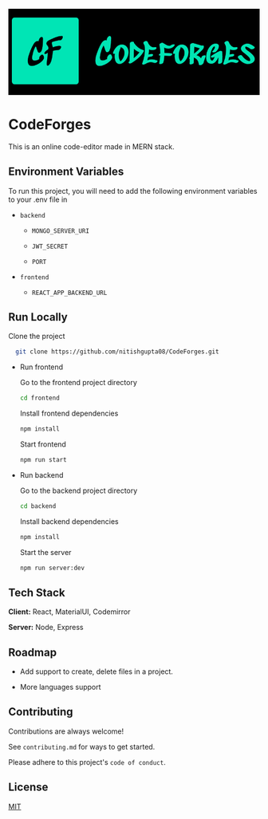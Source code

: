 ![Logo](/images/logo.png)

# CodeForges

This is an online code-editor made in MERN stack.

## Environment Variables

To run this project, you will need to add the following environment variables to your .env file in

- `backend`

  - `MONGO_SERVER_URI`

  - `JWT_SECRET`

  - `PORT`

- `frontend`

  - `REACT_APP_BACKEND_URL`

## Run Locally

Clone the project

```bash
  git clone https://github.com/nitishgupta08/CodeForges.git
```

- Run frontend

  Go to the frontend project directory

  ```bash
  cd frontend
  ```

  Install frontend dependencies

  ```bash
  npm install
  ```

  Start frontend

  ```bash
  npm run start
  ```

- Run backend

  Go to the backend project directory

  ```bash
  cd backend
  ```

  Install backend dependencies

  ```bash
  npm install
  ```

  Start the server

  ```bash
  npm run server:dev
  ```

## Tech Stack

**Client:** React, MaterialUI, Codemirror

**Server:** Node, Express

## Roadmap

- Add support to create, delete files in a project.

- More languages support

## Contributing

Contributions are always welcome!

See `contributing.md` for ways to get started.

Please adhere to this project's `code of conduct`.

## License

[MIT](https://choosealicense.com/licenses/mit/)

